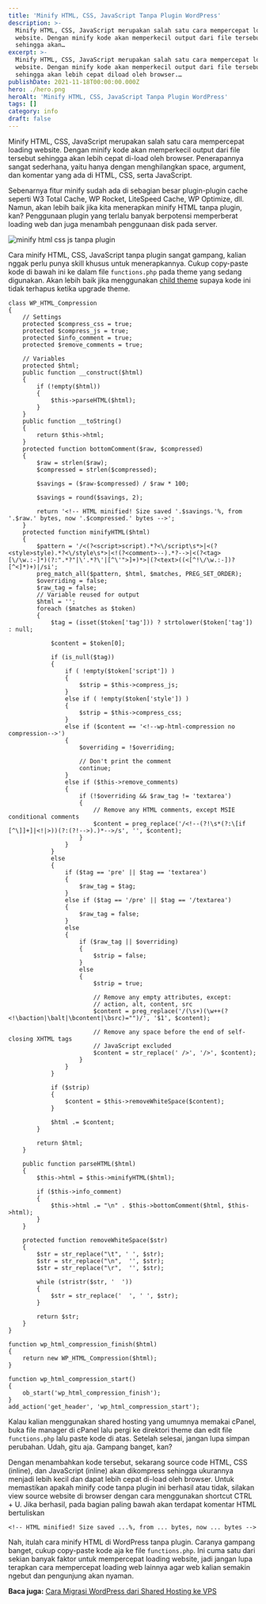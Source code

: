 ```yaml
---
title: 'Minify HTML, CSS, JavaScript Tanpa Plugin WordPress'
description: >-
  Minify HTML, CSS, JavaScript merupakan salah satu cara mempercepat loading
  website. Dengan minify kode akan memperkecil output dari file tersebut
  sehingga akan…
excerpt: >-
  Minify HTML, CSS, JavaScript merupakan salah satu cara mempercepat loading
  website. Dengan minify kode akan memperkecil output dari file tersebut
  sehingga akan lebih cepat diload oleh browser.…
publishDate: 2021-11-18T00:00:00.000Z
hero: ./hero.png
heroAlt: 'Minify HTML, CSS, JavaScript Tanpa Plugin WordPress'
tags: []
category: info
draft: false
---
```


Minify HTML, CSS, JavaScript merupakan salah satu cara mempercepat loading website. Dengan minify kode akan memperkecil output dari file tersebut sehingga akan lebih cepat di-load oleh browser. Penerapannya sangat sederhana, yaitu hanya dengan menghilangkan space, argument, dan komentar yang ada di HTML, CSS, serta JavaScript.

Sebenarnya fitur minify sudah ada di sebagian besar plugin-plugin cache seperti W3 Total Cache, WP Rocket, LiteSpeed Cache, WP Optimize, dll. Namun, akan lebih baik jika kita menerapkan minify HTML tanpa plugin, kan? Penggunaan plugin yang terlalu banyak berpotensi memperberat loading web dan juga menambah penggunaan disk pada server.

![minify html css js tanpa plugin](./images/minify-html-css-js-tanpa-plugin.png)

Cara minify HTML, CSS, JavaScript tanpa plugin sangat gampang, kalian nggak perlu punya skill khusus untuk menerapkannya. Cukup copy-paste kode di bawah ini ke dalam file `functions.php` pada theme yang sedang digunakan. Akan lebih baik jika menggunakan <a href="https://developer.wordpress.org/themes/advanced-topics/child-themes/">child theme</a> supaya kode ini tidak terhapus ketika upgrade theme.

```
class WP_HTML_Compression
{
	// Settings
	protected $compress_css = true;
	protected $compress_js = true;
	protected $info_comment = true;
	protected $remove_comments = true;

	// Variables
	protected $html;
	public function __construct($html)
	{
		if (!empty($html))
		{
			$this->parseHTML($html);
		}
	}
	public function __toString()
	{
		return $this->html;
	}
	protected function bottomComment($raw, $compressed)
	{
		$raw = strlen($raw);
		$compressed = strlen($compressed);
		
		$savings = ($raw-$compressed) / $raw * 100;
		
		$savings = round($savings, 2);
		
		return '<!-- HTML minified! Size saved '.$savings.'%, from '.$raw.' bytes, now '.$compressed.' bytes -->';
	}
	protected function minifyHTML($html)
	{
		$pattern = '/<(?<script>script).*?<\/script\s*>|<(?<style>style).*?<\/style\s*>|<!(?<comment>--).*?-->|<(?<tag>[\/\w.:-]*)(?:".*?"|\'.*?\'|[^\'">]+)*>|(?<text>((<[^!\/\w.:-])?[^<]*)+)|/si';
		preg_match_all($pattern, $html, $matches, PREG_SET_ORDER);
		$overriding = false;
		$raw_tag = false;
		// Variable reused for output
		$html = '';
		foreach ($matches as $token)
		{
			$tag = (isset($token['tag'])) ? strtolower($token['tag']) : null;
			
			$content = $token[0];
			
			if (is_null($tag))
			{
				if ( !empty($token['script']) )
				{
					$strip = $this->compress_js;
				}
				else if ( !empty($token['style']) )
				{
					$strip = $this->compress_css;
				}
				else if ($content == '<!--wp-html-compression no compression-->')
				{
					$overriding = !$overriding;
					
					// Don't print the comment
					continue;
				}
				else if ($this->remove_comments)
				{
					if (!$overriding && $raw_tag != 'textarea')
					{
						// Remove any HTML comments, except MSIE conditional comments
						$content = preg_replace('/<!--(?!\s*(?:\[if [^\]]+]|<!|>))(?:(?!-->).)*-->/s', '', $content);
					}
				}
			}
			else
			{
				if ($tag == 'pre' || $tag == 'textarea')
				{
					$raw_tag = $tag;
				}
				else if ($tag == '/pre' || $tag == '/textarea')
				{
					$raw_tag = false;
				}
				else
				{
					if ($raw_tag || $overriding)
					{
						$strip = false;
					}
					else
					{
						$strip = true;
						
						// Remove any empty attributes, except:
						// action, alt, content, src
						$content = preg_replace('/(\s+)(\w++(?<!\baction|\balt|\bcontent|\bsrc)="")/', '$1', $content);
						
						// Remove any space before the end of self-closing XHTML tags
						// JavaScript excluded
						$content = str_replace(' />', '/>', $content);
					}
				}
			}
			
			if ($strip)
			{
				$content = $this->removeWhiteSpace($content);
			}
			
			$html .= $content;
		}
		
		return $html;
	}
		
	public function parseHTML($html)
	{
		$this->html = $this->minifyHTML($html);
		
		if ($this->info_comment)
		{
			$this->html .= "\n" . $this->bottomComment($html, $this->html);
		}
	}
	
	protected function removeWhiteSpace($str)
	{
		$str = str_replace("\t", ' ', $str);
		$str = str_replace("\n",  '', $str);
		$str = str_replace("\r",  '', $str);
		
		while (stristr($str, '  '))
		{
			$str = str_replace('  ', ' ', $str);
		}
		
		return $str;
	}
}

function wp_html_compression_finish($html)
{
	return new WP_HTML_Compression($html);
}

function wp_html_compression_start()
{
	ob_start('wp_html_compression_finish');
}
add_action('get_header', 'wp_html_compression_start');
```

Kalau kalian menggunakan shared hosting yang umumnya memakai cPanel, buka file manager di cPanel lalu pergi ke direktori theme dan edit file `functions.php` lalu paste kode di atas. Setelah selesai, jangan lupa simpan perubahan. Udah, gitu aja. Gampang banget, kan?

Dengan menambahkan kode tersebut, sekarang source code HTML, CSS (inline), dan JavaScript (inline) akan dikompress sehingga ukurannya menjadi lebih kecil dan dapat lebih cepat di-load oleh browser. Untuk memastikan apakah minify code tanpa plugin ini berhasil atau tidak, silakan view source website di browser dengan cara menggunakan shortcut CTRL + U. Jika berhasil, pada bagian paling bawah akan terdapat komentar HTML bertuliskan

```
<!-- HTML minified! Size saved ...%, from ... bytes, now ... bytes -->
```

Nah, itulah cara minify HTML di WordPress tanpa plugin. Caranya gampang banget, cukup copy-paste kode aja ke file `functions.php`. Ini cuma satu dari sekian banyak faktor untuk mempercepat loading website, jadi jangan lupa terapkan cara mempercepat loading web lainnya agar web kalian semakin ngebut dan pengunjung akan nyaman.

**Baca juga:** [Cara Migrasi WordPress dari Shared Hosting ke VPS](/blog/migrasi-shared-hosting-ke-vps/)
